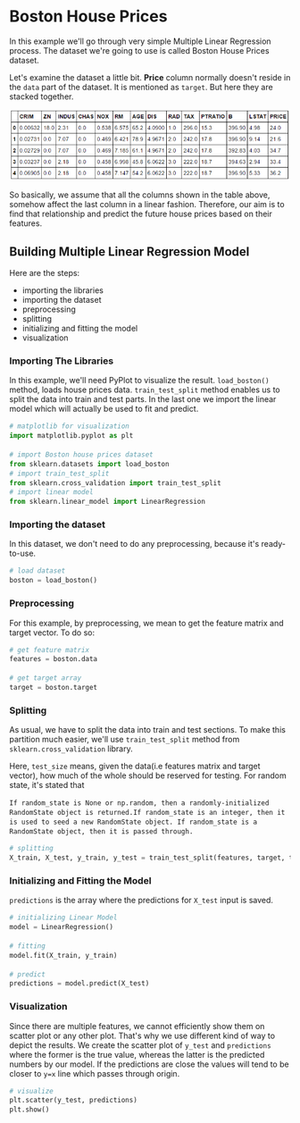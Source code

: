 # Boston House Prices

In this example we'll go through very simple Multiple Linear Regression process.
The dataset we're going to use is called Boston House Prices dataset.

Let's examine the dataset a little bit. **Price** column normally doesn't reside
in the `data` part of the dataset. It is mentioned as `target`. But here they are stacked together.

![](../../../images/boston.png)

So basically, we assume that all the columns shown in the table above, somehow affect the last column in a linear fashion.
Therefore, our aim is to find that relationship and predict the future house prices based on their
features.

## Building Multiple Linear Regression Model

Here are the steps:

- importing the libraries
- importing the dataset
- preprocessing
- splitting
- initializing and fitting the model
- visualization

### Importing The Libraries

In this example, we'll need PyPlot to visualize the result. `load_boston()` method, loads house prices
data. `train_test_split` method enables us to split the data into train and test parts. In the 
last one we import the linear model which will actually be used to fit and predict. 

```python
# matplotlib for visualization
import matplotlib.pyplot as plt

# import Boston house prices dataset
from sklearn.datasets import load_boston
# import train_test_split
from sklearn.cross_validation import train_test_split
# import linear model
from sklearn.linear_model import LinearRegression

```

### Importing the dataset
In this dataset, we don't need to do any preprocessing, because it's ready-to-use.
```python
# load dataset
boston = load_boston()
```

### Preprocessing
For this example, by preprocessing, we mean to get the feature matrix and target vector. To do so:
```python
# get feature matrix
features = boston.data

# get target array
target = boston.target
```

### Splitting
As usual, we have to split the data into train and test sections. To make this partition much easier,
we'll use `train_test_split` method from `sklearn.cross_validation` library.

Here, `test_size` means, given the data(i.e features matrix and target vector), how much of the 
whole should be reserved for testing. For random state, it's stated that

`If random_state is None or np.random, then a randomly-initialized RandomState object is returned.If random_state is an integer, then it is used to seed a new RandomState object. If random_state is a RandomState object, then it is passed through.` 

```python
# splitting
X_train, X_test, y_train, y_test = train_test_split(features, target, test_size=1/4, random_state=42)
```

### Initializing and Fitting the Model

`predictions` is the array where the predictions for `X_test` input is saved.

```python
# initializing Linear Model
model = LinearRegression()

# fitting
model.fit(X_train, y_train)

# predict
predictions = model.predict(X_test)
```

### Visualization

Since there are multiple features, we cannot efficiently show them on scatter plot or
any other plot. That's why we use different kind of way to depict the results.
We create the scatter plot of `y_test` and `predictions` where the former is the true value,
whereas the latter is the predicted numbers by our model. If the predictions are close the values
will tend to be closer to `y=x` line which passes through origin. 

```python
# visualize
plt.scatter(y_test, predictions)
plt.show()
```


